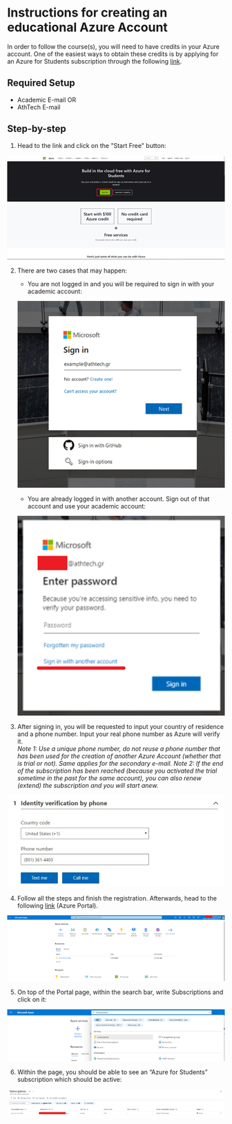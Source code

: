 # Instructions for creating an educational Azure Account

In order to follow the course(s), you will need to have credits in your Azure account. One of the easiest ways to obtain these credits is by applying for an Azure for Students subscription through the following [link](https://azure.microsoft.com/en-us/free/students/
).

## Required Setup
- Academic E-mail OR
- AthTech E-mail

## Step-by-step

1. Head to the link and click on the "Start Free" button:

![img.png](images/azure_for_students_img.png)


2. There are two cases that may happen:

    - You are not logged in and you will be required to sign in with your academic account:
     
   ![img_1.png](images/azure_for_students_img_1.png)
   
    - You are already logged in with another account. Sign out of that account and use your academic account:
   
   ![img_2.png](images/azure_for_students_img_2.png)


3. After signing in, you will be requested to input your country of residence and a phone number. Input your real phone number as Azure will verify it.\
*Note 1: Use a unique phone number, do not reuse a phone number that has been used for the creation of another Azure Account (whether that is trial or not). Same applies for the secondary e-mail.*
*Note 2: If the end of the subscription has been reached (because you activated the trial sometime in the past for the same account), you can also renew (extend) the subscription and you will start anew.*

![img_3.png](images/azure_for_students_img_3.png)


4. Follow all the steps and finish the registration. Afterwards, head to the following [link](https://portal.azure.com/) (Azure Portal).

![img_4.png](images/azure_for_students_img_4.png)


5. On top of the Portal page, within the search bar, write Subscriptions and click on it:

![img_5.png](images/azure_for_students_img_5.png)


6. Within the page, you should be able to see an “Azure for Students” subscription which should be active:

![img_6.png](images/azure_for_students_img_6.png)
